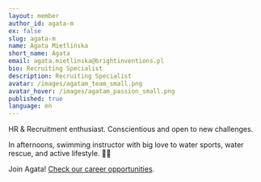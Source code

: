 ```yaml
---
layout: member
author_id: agata-m
ex: false
slug: agata-m
name: Agata Mietlińska
short_name: Agata
email: agata.mietlinska@brightinventions.pl
bio: Recruiting Specialist
description: Recruiting Specialist
avatar: /images/agatam_team_small.png
avatar_hover: /images/agatam_passion_small.png
published: true
language: en
---
```

HR & Recruitment enthusiast. Conscientious and open to new challenges. 

In afternoons, swimming instructor with big love to water sports, water rescue, and active lifestyle. 🏊‍♀️

Join Agata! [Check our career opportunities](/career).
